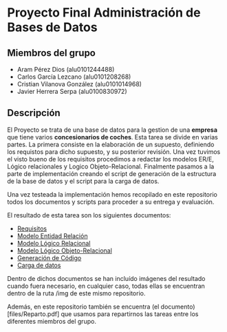 # Proyecto Final Administración de Bases de Datos

## Miembros del grupo
- Aram Pérez Dios (alu0101244488)
- Carlos García Lezcano (alu0101208268)
- Cristian Vilanova González (alu0101014968)
- Javier Herrera Serpa (alu0100830972)

## Descripción
El Proyecto se trata de una base de datos para la gestion de una **empresa** que tiene varios **concesionarios de coches**.
Esta tarea se divide en varias partes. La primera consiste en la elaboración de un supuesto, definiendo los requistos para dicho supuesto, y su posterior revisión. Una vez tuvimos el visto bueno de los requisitos procedimos a redactar los modelos ER/E, Lógico relacionales y Logico Objeto-Relacional.
Finalmente pasamos a la parte de implementación creando el script de generación de la estructura de la base de datos y el script para la carga de datos.

Una vez testeada la implementación hemos recopilado en este repositorio todos los documentos y scripts para proceder a su entrega y evaluación.

El resultado de esta tarea son los siguientes documentos:

- [Requisitos](files/Requisitos.pdf)
- [Modelo Entidad Relación](files/Modelo_E_R.pdf)
- [Modelo Lógico Relacional](files/Modelo_Relacional.pdf)
- [Modelo Lógico Objeto-Relacional](files/Modelo_Objeto-Relacional.pdf)
- [Generación de Código](files/script-final.sql)
- [Carga de datos](files/data.sql)

Dentro de dichos documentos se han incluído imágenes del resultado cuando fuera necesario, en cualquier caso, todas ellas se encuentran dentro de la ruta /img de este mismo repositorio.

Además, en este repositorio también se encuentra (el documento)[files/Reparto.pdf] que usamos para repartirnos las tareas entre los diferentes miembros del grupo.

